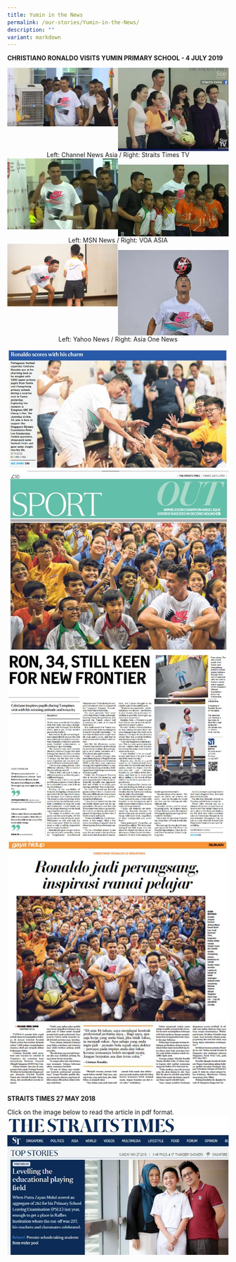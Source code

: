 ```yaml
---
title: Yumin in the News
permalink: /our-stories/Yumin-in-the-News/
description: ""
variant: markdown
---
```

**CHRISTIANO RONALDO VISITS YUMIN PRIMARY SCHOOL - 4 JULY 2019**

<img src="/images/Ronaldo%20on%20CNA.jpeg" style="width:50%;float:left">
		 

<img src="/images/Ronaldo%20on%20Straits%20Times%20TV.jpeg" style="width:50%;float:left">
		 
<center> Left: Channel News Asia / Right: Straits Times TV </center>
		 
		 
<img src="/images/Ronaldo%20on%20MSN%20news.jpeg" style="width:50%;float:left">

<a href="https://www.youtube.com/watch?v=5F6RM9bGges"><img src="/images/Ronaldo%20on%20VOA%20news.jpeg" style="width:50%;float:left"> </a>
		 
		 
	
<center> Left: MSN News / Right: VOA ASIA </center>

<a href="https://sg.news.yahoo.com/star-power-in-the-heartlands-as-cristiano-ronaldo-visits-yumin-primary-school-082331448.html">
<img src="/images/Ronaldo%20on%20Yahoo%20News.jpeg" style="width:50%;float:left"></a>

<a href="https://www.asiaone.com/singapore/cristiano-ronaldo-king-turin-holds-court-yumin-primary-school"><img src="/images/Ronaldo%20on%20Asia1%20News.jpeg" style="width:50%;float:left"></a>

<center> Left: Yahoo News / Right: Asia One News </center>

![](/images/Ronaldo%20Straits%20Times.jpeg)
![](/images/Ronaldo%20Straits%20Times02.jpeg)
![](/images/Ronaldo%20Straits%20Times03.jpeg)
![](/images/Ronaldo%20Straits%20Times04.jpeg)
![](/images/Ronaldo%20Berita02.jpeg)

**STRAITS TIMES 27 MAY 2018**

Click on the image below&nbsp;to read the article in pdf format.  
<a href="/files/Putra%20Ex-student%20in%20the%20News.pdf">
![](/images/Putra%20Ex-student.jpg) </a>